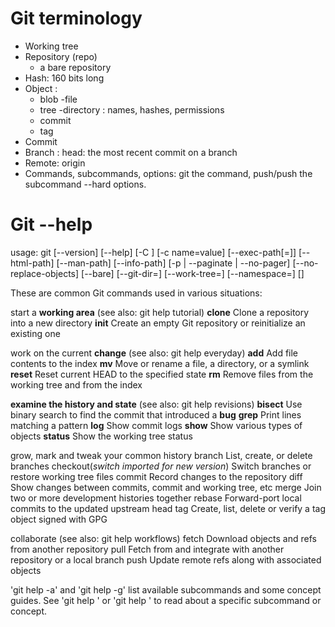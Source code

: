 # Git terminology
- Working tree
- Repository (repo)
  - a bare repository
- Hash: 160 bits long
- Object :
    - blob -file
    - tree -directory : names, hashes, permissions
    - commit
    - tag
- Commit
- Branch : head: the most recent commit on a branch
- Remote: origin
- Commands, subcommands, options: git the command, push/push the subcommand --hard options.
# Git --help
usage: git [--version] [--help] [-C <path>] [-c name=value]
       [--exec-path[=<path>]] [--html-path] [--man-path] [--info-path]
       [-p | --paginate | --no-pager] [--no-replace-objects] [--bare]
       [--git-dir=<path>] [--work-tree=<path>] [--namespace=<name>]
       <command> [<args>]

These are common Git commands used in various situations:

start a **working area** (see also: git help tutorial)
   **clone**      Clone a repository into a new directory
   **init**       Create an empty Git repository or reinitialize an existing one

work on the current **change** (see also: git help everyday)
   **add**        Add file contents to the index
   **mv**         Move or rename a file, a directory, or a symlink
   **reset**      Reset current HEAD to the specified state
   **rm**         Remove files from the working tree and from the index

**examine the history and state** (see also: git help revisions)
   **bisect**     Use binary search to find the commit that introduced a **bug**
   **grep**       Print lines matching a pattern
   **log**        Show commit logs
   **show**       Show various types of objects
   **status**     Show the working tree status

grow, mark and tweak your common history
   branch     List, create, or delete branches
   checkout(*switch imported for new version*)   Switch branches or restore working tree files 
   commit     Record changes to the repository
   diff       Show changes between commits, commit and working tree, etc
   merge      Join two or more development histories together
   rebase     Forward-port local commits to the updated upstream head
   tag        Create, list, delete or verify a tag object signed with GPG

collaborate (see also: git help workflows)
   fetch      Download objects and refs from another repository
   pull       Fetch from and integrate with another repository or a local branch
   push       Update remote refs along with associated objects

'git help -a' and 'git help -g' list available subcommands and some
concept guides. See 'git help <command>' or 'git help <concept>'
to read about a specific subcommand or concept.
